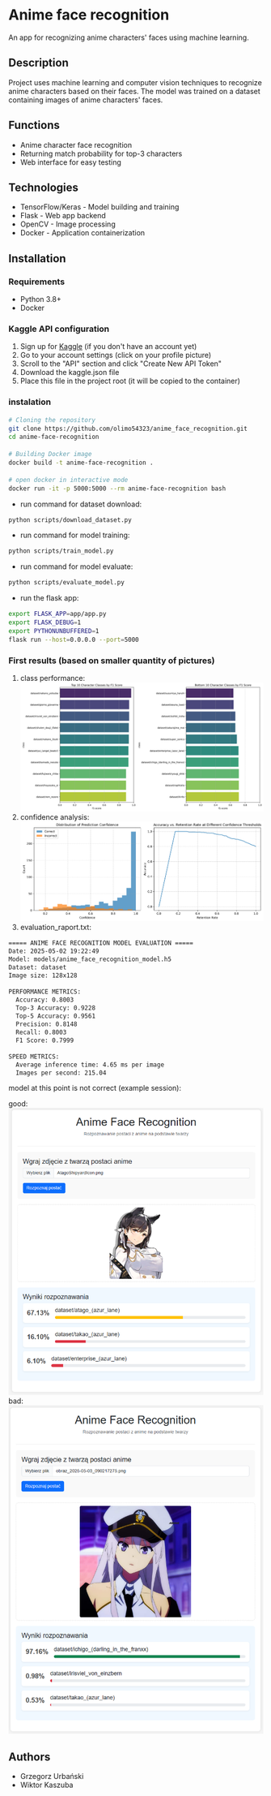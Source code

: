 # Anime face recognition

An app for recognizing anime characters' faces using machine learning.

## Description

Project uses machine learning and computer vision techniques to recognize anime characters based on their faces. The model was trained on a dataset containing images of anime characters' faces.

## Functions

- Anime character face recognition
- Returning match probability for top-3 characters
- Web interface for easy testing
## Technologies

- TensorFlow/Keras - Model building and training
- Flask - Web app backend
- OpenCV - Image processing
- Docker - Application containerization

## Installation

### Requirements
- Python 3.8+
- Docker

### Kaggle API configuration
1. Sign up for [Kaggle](https://www.kaggle.com) (if you don't have an account yet)
2. Go to your account settings (click on your profile picture)
3. Scroll to the "API" section and click "Create New API Token"
4. Download the kaggle.json file
5. Place this file in the project root (it will be copied to the container)

### instalation

```bash
# Cloning the repository
git clone https://github.com/olimo54323/anime_face_recognition.git
cd anime-face-recognition 

# Building Docker image
docker build -t anime-face-recognition .

# open docker in interactive mode
docker run -it -p 5000:5000 --rm anime-face-recognition bash
```
- run command for dataset download:
```bash
python scripts/download_dataset.py
```
- run command for model training:
```bash
python scripts/train_model.py
```

- run command for model evaluate:
```bash
python scripts/evaluate_model.py
```
- run the flask app:
```bash
export FLASK_APP=app/app.py
export FLASK_DEBUG=1
export PYTHONUNBUFFERED=1
flask run --host=0.0.0.0 --port=5000
```

### First results (based on smaller quantity of pictures)
1. class performance:
![class performance](img/class_performance.png)
2. confidence analysis:
![confidence analysis](img/confidence_analysis.png)
3. evaluation_raport.txt:
```
===== ANIME FACE RECOGNITION MODEL EVALUATION =====
Date: 2025-05-02 19:22:49
Model: models/anime_face_recognition_model.h5
Dataset: dataset
Image size: 128x128

PERFORMANCE METRICS:
  Accuracy: 0.8003
  Top-3 Accuracy: 0.9228
  Top-5 Accuracy: 0.9561
  Precision: 0.8148
  Recall: 0.8003
  F1 Score: 0.7999

SPEED METRICS:
  Average inference time: 4.65 ms per image
  Images per second: 215.04
```

model at this point is not correct (example session):

good:
![atago](img/atago.png)
bad:
![enterprise](img/enterprise.png)

## Authors
- Grzegorz Urbański
- Wiktor Kaszuba